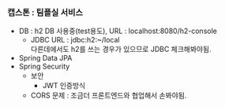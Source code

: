 ### 캡스톤 : 팀플실 서비스

- DB : h2 DB 사용중(test용도), URL : localhost:8080/h2-console
    - JDBC URL : jdbc:h2:~/local  
      다른데에서도 h2를 쓰는 경우가 있으므로 JDBC 체크해봐야됨.
- Spring Data JPA
- Spring Security
  - 보안
      - JWT 인증방식
  - CORS 문제 : 조금더 프론트엔드와 협업해서 손봐야됨.